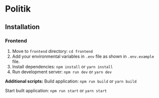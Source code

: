 # Politik

## Installation

### Frontend

1. Move to `frontend` directory:
   `cd frontend`
2. Add your environmental variables in `.env` file as shown in `.env.example` file.
3. Install dependencies:
   `npm install`
   or
   `yarn install`
4. Run development server:
   `npm run dev`
   or
   `yarn dev`

**Additional scripts:**
Build application:
`npm run build`
or
`yarn build`

Start built application:
`npm run start`
or
`yarn start`
